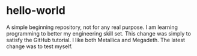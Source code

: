 # hello-world
A simple beginning repository, not for any real purpose.
I am learning programming to better my engineering skill set.
This change was simply to satisfy the GitHub tutorial.
I like both Metallica and Megadeth.
The latest change was to test myself.

